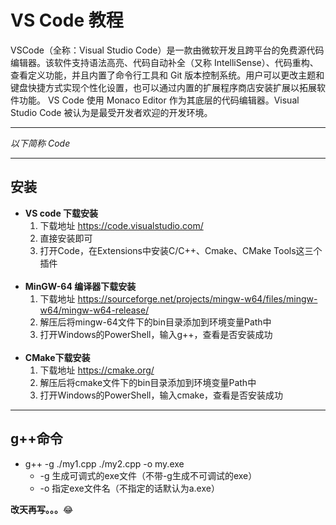 # VS Code 教程
   VSCode（全称：Visual Studio Code）是一款由微软开发且跨平台的免费源代码编辑器。该软件支持语法高亮、代码自动补全（又称 IntelliSense）、代码重构、查看定义功能，并且内置了命令行工具和 Git 版本控制系统。用户可以更改主题和键盘快捷方式实现个性化设置，也可以通过内置的扩展程序商店安装扩展以拓展软件功能。
VS Code 使用 Monaco Editor 作为其底层的代码编辑器。Visual Studio Code 被认为是最受开发者欢迎的开发环境。
***
*以下简称 Code*
***
## 安装
* **VS code 下载安装** 
   1. 下载地址 https://code.visualstudio.com/
   2. 直接安装即可
   2. 打开Code，在Extensions中安装C/C++、Cmake、CMake Tools这三个插件
<br/><br/>
* **MinGW-64 编译器下载安装**
   1. 下载地址 https://sourceforge.net/projects/mingw-w64/files/mingw-w64/mingw-w64-release/
   2. 解压后将mingw-64文件下的bin目录添加到环境变量Path中
   3. 打开Windows的PowerShell，输入g++，查看是否安装成功 
<br/><br/>
* **CMake下载安装**
   1. 下载地址 https://cmake.org/
   2. 解压后将cmake文件下的bin目录添加到环境变量Path中
   3. 打开Windows的PowerShell，输入cmake，查看是否安装成功 
***

## g++命令
* g++ -g ./my1.cpp ./my2.cpp -o my.exe
   * -g 生成可调式的exe文件（不带-g生成不可调试的exe）
   * -o 指定exe文件名（不指定的话默认为a.exe）

**改天再写。。。**:joy:
